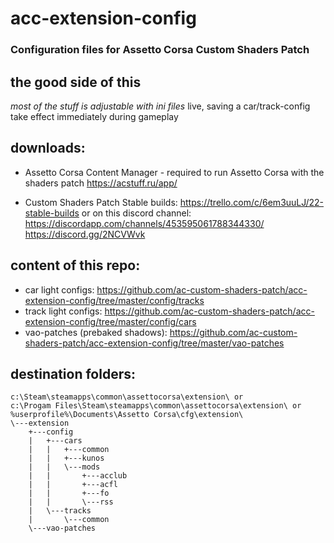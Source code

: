 # acc-extension-config
### Configuration files for Assetto Corsa Custom Shaders Patch

## the good side of this
*most of the stuff is adjustable with ini files*
live, saving a car/track-config take effect immediately during gameplay

## downloads:
 
 - Assetto Corsa Content Manager - required to run Assetto Corsa with the shaders patch
   https://acstuff.ru/app/

 - Custom Shaders Patch 
   Stable builds:
     https://trello.com/c/6em3uuLJ/22-stable-builds
   or on this discord channel:
     https://discordapp.com/channels/453595061788344330/
     https://discord.gg/2NCVWvk

## content of this repo:
 - car light configs: https://github.com/ac-custom-shaders-patch/acc-extension-config/tree/master/config/tracks
 - track light configs: https://github.com/ac-custom-shaders-patch/acc-extension-config/tree/master/config/cars
 - vao-patches (prebaked shadows): https://github.com/ac-custom-shaders-patch/acc-extension-config/tree/master/vao-patches
 
## destination folders: 
```
c:\Steam\steamapps\common\assettocorsa\extension\ or
c:\Progam Files\Steam\steamapps\common\assettocorsa\extension\ or 
%userprofile%\Documents\Assetto Corsa\cfg\extension\
\---extension
    +---config
    |   +---cars
    |   |   +---common
    |   |   +---kunos
    |   |   \---mods
    |   |       +---acclub
    |   |       +---acfl
    |   |       +---fo
    |   |       \---rss
    |   \---tracks
    |       \---common
    \---vao-patches
```
